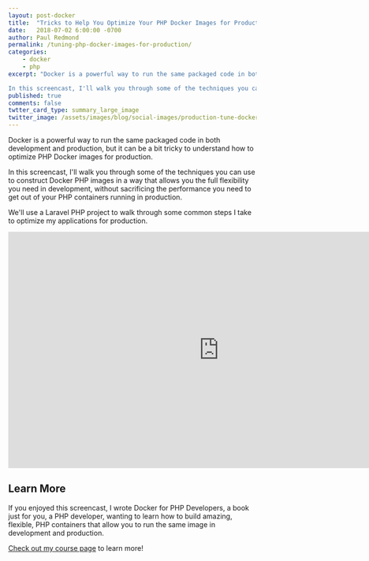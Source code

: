 ```yaml
---
layout: post-docker
title:  "Tricks to Help You Optimize Your PHP Docker Images for Production"
date:   2018-07-02 6:00:00 -0700
author: Paul Redmond
permalink: /tuning-php-docker-images-for-production/
categories:
    - docker
    - php
excerpt: "Docker is a powerful way to run the same packaged code in both development and production, but it can be a bit tricky to understand how to optimize PHP Docker images for production.

In this screencast, I'll walk you through some of the techniques you can use to construct Docker PHP images in a way that allows you the full flexibility you need in development, without sacrificing the performance you need to get out of your PHP containers running in production."
published: true
comments: false
twtter_card_type: summary_large_image
twitter_image: /assets/images/blog/social-images/production-tune-docker-php.png
---
```


Docker is a powerful way to run the same packaged code in both development and production, but it can be a bit tricky to understand how to optimize PHP Docker images for production.

In this screencast, I'll walk you through some of the techniques you can use to construct Docker PHP images in a way that allows you the full flexibility you need in development, without sacrificing the performance you need to get out of your PHP containers running in production.

We'll use a Laravel PHP project to walk through some common steps I take to optimize my applications for production.

<div class="video-responsive mt-3 mb-3 media-breakout-lg">
    <iframe width="854" height="480" src="https://www.youtube.com/embed/VmP1doIv9-E" frameborder="0" allow="autoplay; encrypted-media" allowfullscreen></iframe>
</div>

## Learn More

If you enjoyed this screencast, I wrote Docker for PHP Developers, a book just for you, a PHP developer, wanting to learn how to build amazing, flexible, PHP containers that allow you to run the same image in development and production.

[Check out my course page](https://bitpress.io/docker-for-php-developers/) to learn more!
